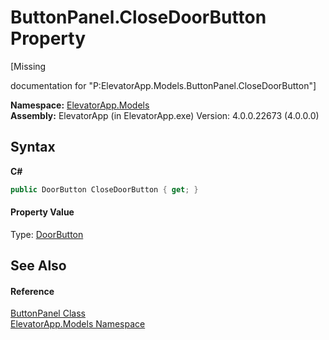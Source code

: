 # ButtonPanel.CloseDoorButton Property 
 

\[Missing <summary> documentation for "P:ElevatorApp.Models.ButtonPanel.CloseDoorButton"\]

**Namespace:**&nbsp;<a href="N_ElevatorApp_Models">ElevatorApp.Models</a><br />**Assembly:**&nbsp;ElevatorApp (in ElevatorApp.exe) Version: 4.0.0.22673 (4.0.0.0)

## Syntax

**C#**<br />
``` C#
public DoorButton CloseDoorButton { get; }
```


#### Property Value
Type: <a href="T_ElevatorApp_Models_DoorButton">DoorButton</a>

## See Also


#### Reference
<a href="T_ElevatorApp_Models_ButtonPanel">ButtonPanel Class</a><br /><a href="N_ElevatorApp_Models">ElevatorApp.Models Namespace</a><br />